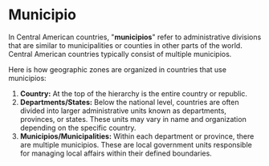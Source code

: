 # Municipio

In Central American countries, "**municipios**" refer to administrative divisions that are similar to municipalities or counties in other parts of the world. Central American countries typically consist of multiple municipios.

Here is how geographic zones are organized in countries that use municipios:

1. **Country:** At the top of the hierarchy is the entire country or republic.
2. **Departments/States:** Below the national level, countries are often divided into larger administrative units known as departments, provinces, or states. These units may vary in name and organization depending on the specific country.
3. **Municipios/Municipalities:** Within each department or province, there are multiple municipios. These are local government units responsible for managing local affairs within their defined boundaries.
